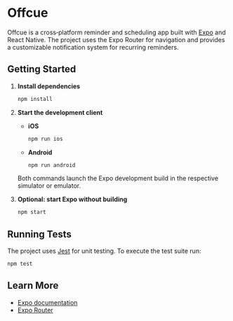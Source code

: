 # Offcue

Offcue is a cross‑platform reminder and scheduling app built with [Expo](https://expo.dev) and React Native. The project uses the Expo Router for navigation and provides a customizable notification system for recurring reminders.

## Getting Started

1. **Install dependencies**

   ```bash
   npm install
   ```

2. **Start the development client**

   - **iOS**
     ```bash
     npm run ios
     ```
   - **Android**
     ```bash
     npm run android
     ```

   Both commands launch the Expo development build in the respective simulator or emulator.

3. **Optional: start Expo without building**
   ```bash
   npm start
   ```

## Running Tests

The project uses [Jest](https://jestjs.io/) for unit testing. To execute the test suite run:

```bash
npm test
```

## Learn More

- [Expo documentation](https://docs.expo.dev/)
- [Expo Router](https://expo.github.io/router/docs)
